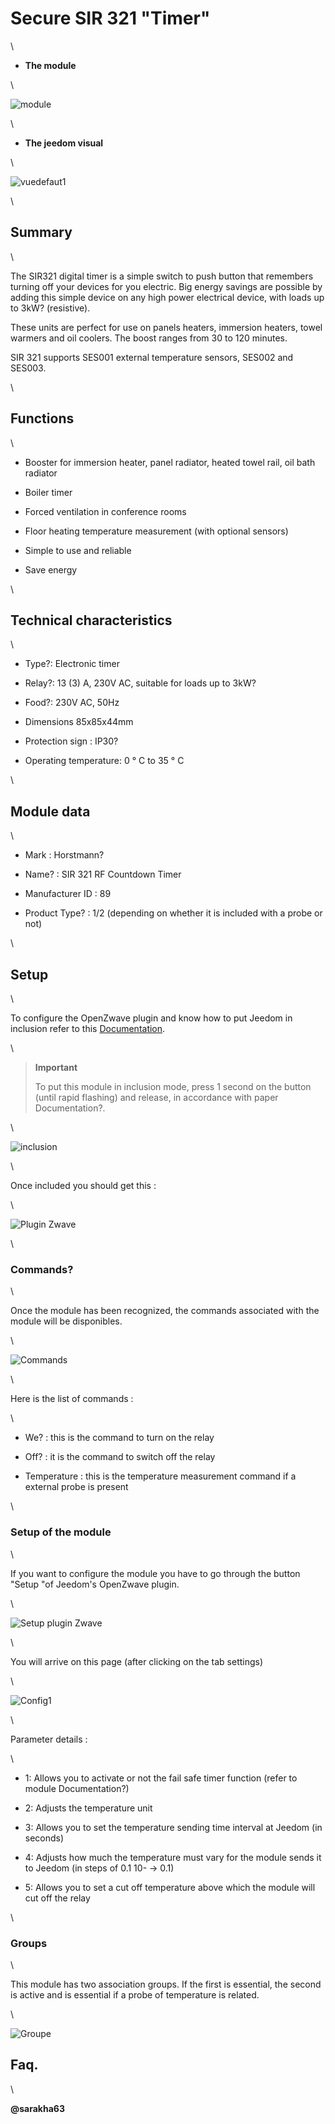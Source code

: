 Secure SIR 321 "Timer" 
======================

\

-   **The module**

\

![module](images/secure.sir321/module.jpg)

\

-   **The jeedom visual**

\

![vuedefaut1](images/secure.sir321/vuedefaut1.jpg)

\

Summary 
------

\

The SIR321 digital timer is a simple switch to
push button that remembers turning off your devices for you
electric. Big energy savings are possible by adding
this simple device on any high power electrical device,
with loads up to 3kW? (resistive).

These units are perfect for use on panels
heaters, immersion heaters, towel warmers and oil coolers. The
boost ranges from 30 to 120 minutes.

SIR 321 supports SES001 external temperature sensors,
SES002 and SES003.

\

Functions 
---------

\

-   Booster for immersion heater, panel radiator, heated towel rail,
    oil bath radiator

-   Boiler timer

-   Forced ventilation in conference rooms

-   Floor heating temperature measurement (with optional sensors)

-   Simple to use and reliable

-   Save energy

\

Technical characteristics 
---------------------------

\

-   Type?: Electronic timer

-   Relay?: 13 (3) A, 230V AC, suitable for loads up to
    3kW?

-   Food?: 230V AC, 50Hz

-   Dimensions 85x85x44mm

-   Protection sign : IP30?

-   Operating temperature: 0 ° C to 35 ° C

\

Module data 
-----------------

\

-   Mark : Horstmann?

-   Name? : SIR 321 RF Countdown Timer

-   Manufacturer ID : 89

-   Product Type? : 1/2 (depending on whether it is included with a probe
    or not)

\

Setup 
-------------

\

To configure the OpenZwave plugin and know how to put Jeedom in
inclusion refer to this
[Documentation](https://jeedom.fr/doc/documentation/plugins/openzwave/en_US/openzwave.html).

\

> **Important**
>
> To put this module in inclusion mode, press 1 second on
> the button (until rapid flashing) and release, in accordance with
> paper Documentation?.

\

![inclusion](images/secure.sir321/inclusion.jpg)

\

Once included you should get this :

\

![Plugin Zwave](images/secure.sir321/information.jpg)

\

### Commands? 

\

Once the module has been recognized, the commands associated with the module will be
disponibles.

\

![Commands](images/secure.sir321/commandes.jpg)

\

Here is the list of commands :

\

-   We? : this is the command to turn on the relay

-   Off? : it is the command to switch off the relay

-   Temperature : this is the temperature measurement command if a
    external probe is present

\

### Setup of the module 

\

If you want to configure the module you have to go through the button
"Setup "of Jeedom's OpenZwave plugin.

\

![Setup plugin Zwave](images/plugin/bouton_configuration.jpg)

\

You will arrive on this page (after clicking on the tab
settings)

\

![Config1](images/secure.sir321/config1.jpg)

\

Parameter details :

\

-   1: Allows you to activate or not the fail safe timer function (refer to
    module Documentation?)

-   2: Adjusts the temperature unit

-   3: Allows you to set the temperature sending time interval
    at Jeedom (in seconds)

-   4: Adjusts how much the temperature must vary for
    the module sends it to Jeedom (in steps of 0.1 10- → 0.1)

-   5: Allows you to set a cut off temperature above which
    the module will cut off the relay

\

### Groups 

\

This module has two association groups. If the first is
essential, the second is active and is essential if a probe
of temperature is related.

\

![Groupe](images/secure.sir321/groupe.jpg)

Faq. 
------

\

**@sarakha63**
